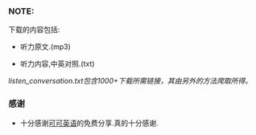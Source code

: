 ### NOTE:
下载的内容包括:

- 听力原文.(mp3)

- 听力内容,中英对照.(txt)

*listen_conversation.txt包含1000+下载所需链接，其由另外的方法爬取所得。*

### 感谢

- 十分感谢[可可英语](http://www.kekenet.com/ "可可英语")的免费分享.真的十分感谢.